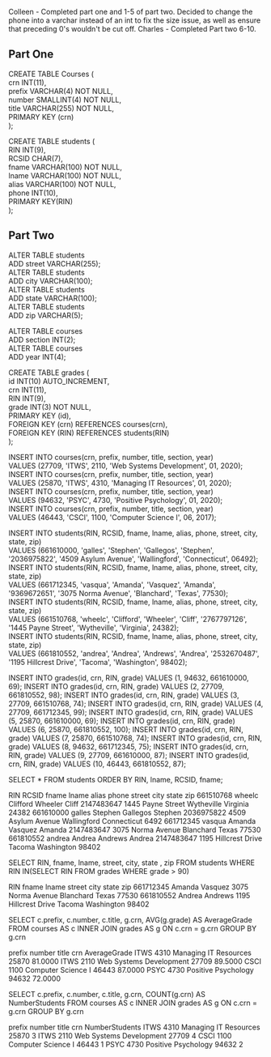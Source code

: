 Colleen - Completed part one and 1-5 of part two. Decided to change the phone into a varchar instead of an int to fix the size issue, as well as ensure that preceding 0's wouldn't be cut off.
Charles - Completed Part two 6-10.

## Part One

CREATE TABLE Courses (  
 crn INT(11),  
 prefix VARCHAR(4) NOT NULL,  
 number SMALLINT(4) NOT NULL,  
 title VARCHAR(255) NOT NULL,  
 PRIMARY KEY (crn)  
);

CREATE TABLE students (  
 RIN INT(9),  
 RCSID CHAR(7),  
 fname VARCHAR(100) NOT NULL,  
 lname VARCHAR(100) NOT NULL,  
 alias VARCHAR(100) NOT NULL,  
 phone INT(10),  
 PRIMARY KEY(RIN)  
);

## Part Two

ALTER TABLE students  
 ADD street VARCHAR(255);  
ALTER TABLE students  
 ADD city VARCHAR(100);  
ALTER TABLE students  
 ADD state VARCHAR(100);  
ALTER TABLE students  
 ADD zip VARCHAR(5);

ALTER TABLE courses  
 ADD section INT(2);  
ALTER TABLE courses  
 ADD year INT(4);

CREATE TABLE grades (  
 id INT(10) AUTO_INCREMENT,  
 crn INT(11),  
 RIN INT(9),  
 grade INT(3) NOT NULL,  
 PRIMARY KEY (id),  
 FOREIGN KEY (crn) REFERENCES courses(crn),  
 FOREIGN KEY (RIN) REFERENCES students(RIN)  
);

INSERT INTO courses(crn, prefix, number, title, section, year)  
VALUES (27709, 'ITWS', 2110, 'Web Systems Development', 01, 2020);  
INSERT INTO courses(crn, prefix, number, title, section, year)  
VALUES (25870, 'ITWS', 4310, 'Managing IT Resources', 01, 2020);  
INSERT INTO courses(crn, prefix, number, title, section, year)  
VALUES (94632, 'PSYC', 4730, 'Positive Psychology', 01, 2020);  
INSERT INTO courses(crn, prefix, number, title, section, year)  
VALUES (46443, 'CSCI', 1100, 'Computer Science I', 06, 2017);

INSERT INTO students(RIN, RCSID, fname, lname, alias, phone, street, city, state, zip)  
VALUES (661610000, 'galles', 'Stephen', 'Gallegos', 'Stephen', '2036975822', '4509 Asylum Avenue', 'Wallingford', 'Connecticut', 06492);  
INSERT INTO students(RIN, RCSID, fname, lname, alias, phone, street, city, state, zip)  
VALUES (661712345, 'vasqua', 'Amanda', 'Vasquez', 'Amanda', '9369672651', '3075 Norma Avenue', 'Blanchard', 'Texas', 77530);  
INSERT INTO students(RIN, RCSID, fname, lname, alias, phone, street, city, state, zip)  
VALUES (661510768, 'wheelc', 'Clifford', 'Wheeler', 'Cliff', '2767797126', '1445 Payne Street', 'Wytheville', 'Virginia', 24382);  
INSERT INTO students(RIN, RCSID, fname, lname, alias, phone, street, city, state, zip)  
VALUES (661810552, 'andrea', 'Andrea', 'Andrews', 'Andrea', '2532670487', '1195 Hillcrest Drive', 'Tacoma', 'Washington', 98402);

INSERT INTO grades(id, crn, RIN, grade)
VALUES (1, 94632, 661610000, 69);
INSERT INTO grades(id, crn, RIN, grade)
VALUES (2, 27709, 661810552, 98);
INSERT INTO grades(id, crn, RIN, grade)
VALUES (3, 27709, 661510768, 74);
INSERT INTO grades(id, crn, RIN, grade)
VALUES (4, 27709, 661712345, 99);
INSERT INTO grades(id, crn, RIN, grade)
VALUES (5, 25870, 661610000, 69);
INSERT INTO grades(id, crn, RIN, grade)
VALUES (6, 25870, 661810552, 100);
INSERT INTO grades(id, crn, RIN, grade)
VALUES (7, 25870, 661510768, 74);
INSERT INTO grades(id, crn, RIN, grade)
VALUES (8, 94632, 661712345, 75);
INSERT INTO grades(id, crn, RIN, grade)
VALUES (9, 27709, 661610000, 87);
INSERT INTO grades(id, crn, RIN, grade)
VALUES (10, 46443, 661810552, 87);

SELECT \* FROM students ORDER BY RIN, lname, RCSID, fname;

RIN RCSID fname lname alias phone street city state zip
661510768 wheelc Clifford Wheeler Cliff 2147483647 1445 Payne Street Wytheville Virginia 24382
661610000 galles Stephen Gallegos Stephen 2036975822 4509 Asylum Avenue Wallingford Connecticut 6492
661712345 vasqua Amanda Vasquez Amanda 2147483647 3075 Norma Avenue Blanchard Texas 77530
661810552 andrea Andrea Andrews Andrea 2147483647 1195 Hillcrest Drive Tacoma Washington 98402

SELECT RIN, fname, lname, street, city, state , zip FROM students
WHERE RIN IN(SELECT RIN FROM grades WHERE grade > 90)

RIN fname lname street city state zip
661712345 Amanda Vasquez 3075 Norma Avenue Blanchard Texas 77530
661810552 Andrea Andrews 1195 Hillcrest Drive Tacoma Washington 98402

SELECT c.prefix, c.number, c.title, g.crn, AVG(g.grade) AS AverageGrade FROM courses AS c INNER JOIN grades AS g ON c.crn = g.crn GROUP BY g.crn

prefix number title crn AverageGrade
ITWS 4310 Managing IT Resources 25870 81.0000
ITWS 2110 Web Systems Development 27709 89.5000
CSCI 1100 Computer Science I 46443 87.0000
PSYC 4730 Positive Psychology 94632 72.0000

SELECT c.prefix, c.number, c.title, g.crn, COUNT(g.crn) AS NumberStudents FROM courses AS c INNER JOIN grades AS g ON c.crn = g.crn GROUP BY g.crn

prefix number title crn NumberStudents
ITWS 4310 Managing IT Resources 25870 3
ITWS 2110 Web Systems Development 27709 4
CSCI 1100 Computer Science I 46443 1
PSYC 4730 Positive Psychology 94632 2
